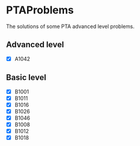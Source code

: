 # PTAProblems
The solutions of some PTA advanced level problems.

## Advanced level

- [x] A1042

## Basic level

- [x] B1001
- [x] B1011
- [x] B1016
- [x] B1026
- [x] B1046
- [x] B1008
- [x] B1012
- [x] B1018
